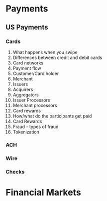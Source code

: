 # Payments
## US Payments
### Cards
1. What happens when you swipe
1. Differences between credit and debit cards
1. Card networks
1. Payment flow
1. Customer/Card holder
1. Merchant
1. Issuers
1. Acquirers
1. Aggregators
1. Issuer Processors 
1. Merchant processors
1. Card rewards
1. How/what do the participants get paid
1. Card Rewards
1. Fraud - types of fraud
1. Tokenization
### ACH
### Wire
### Checks

# Financial Markets



